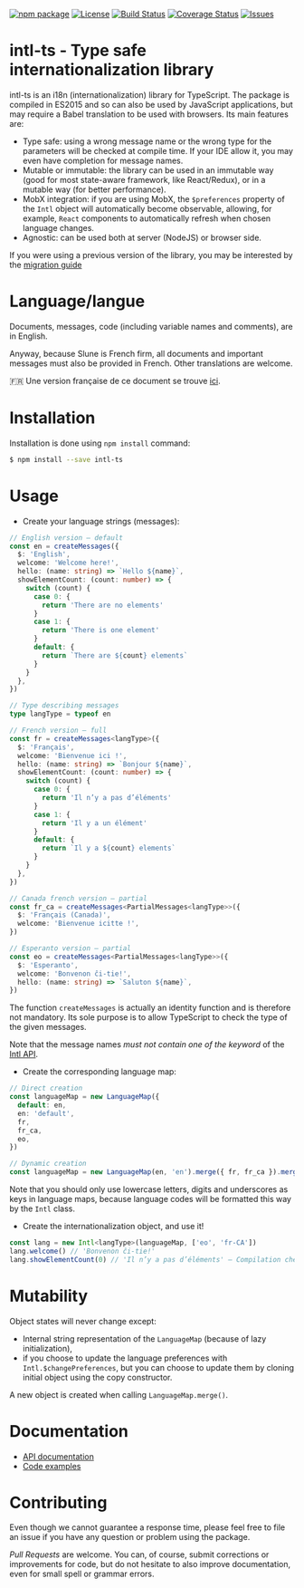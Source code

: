 [![npm package](https://badge.fury.io/js/intl-ts.svg)](https://www.npmjs.com/package/intl-ts)
[![License](https://img.shields.io/github/license/slune-org/intl-ts.svg)](https://github.com/slune-org/intl-ts/blob/master/LICENSE)
[![Build Status](https://travis-ci.org/slune-org/intl-ts.svg?branch=master)](https://travis-ci.org/slune-org/intl-ts)
[![Coverage Status](https://coveralls.io/repos/github/slune-org/intl-ts/badge.svg?branch=master)](https://coveralls.io/github/slune-org/intl-ts?branch=master)
[![Issues](https://img.shields.io/github/issues/slune-org/intl-ts.svg)](https://github.com/slune-org/intl-ts/issues)

# intl-ts - Type safe internationalization library

intl-ts is an i18n (internationalization) library for TypeScript. The package is compiled in ES2015 and so can also be used by JavaScript applications, but may require a Babel translation to be used with browsers. Its main features are:

- Type safe: using a wrong message name or the wrong type for the parameters will be checked at compile time. If your IDE allow it, you may even have completion for message names.
- Mutable or immutable: the library can be used in an immutable way (good for most state-aware framework, like React/Redux), or in a mutable way (for better performance).
- MobX integration: if you are using MobX, the `$preferences` property of the `Intl` object will automatically become observable, allowing, for example, `React` components to automatically refresh when chosen language changes.
- Agnostic: can be used both at server (NodeJS) or browser side.

If you were using a previous version of the library, you may be interested by the [migration guide](doc/migrate.md)

# Language/langue

Documents, messages, code (including variable names and comments), are in English.

Anyway, because Slune is French firm, all documents and important messages must also be provided in French. Other translations are welcome.

:fr: Une version française de ce document se trouve [ici](doc/fr/README.md).

# Installation

Installation is done using `npm install` command:

```bash
$ npm install --save intl-ts
```

# Usage

- Create your language strings (messages):

```typescript
// English version — default
const en = createMessages({
  $: 'English',
  welcome: 'Welcome here!',
  hello: (name: string) => `Hello ${name}`,
  showElementCount: (count: number) => {
    switch (count) {
      case 0: {
        return 'There are no elements'
      }
      case 1: {
        return 'There is one element'
      }
      default: {
        return `There are ${count} elements`
      }
    }
  },
})

// Type describing messages
type langType = typeof en

// French version — full
const fr = createMessages<langType>({
  $: 'Français',
  welcome: 'Bienvenue ici !',
  hello: (name: string) => `Bonjour ${name}`,
  showElementCount: (count: number) => {
    switch (count) {
      case 0: {
        return 'Il n’y a pas d’éléments'
      }
      case 1: {
        return 'Il y a un élément'
      }
      default: {
        return `Il y a ${count} elements`
      }
    }
  },
})

// Canada french version — partial
const fr_ca = createMessages<PartialMessages<langType>>({
  $: 'Français (Canada)',
  welcome: 'Bienvenue icitte !',
})

// Esperanto version — partial
const eo = createMessages<PartialMessages<langType>>({
  $: 'Esperanto',
  welcome: 'Bonvenon ĉi-tie!',
  hello: (name: string) => `Saluton ${name}`,
})
```

The function `createMessages` is actually an identity function and is therefore not mandatory. Its sole purpose is to allow TypeScript to check the type of the given messages.

Note that the message names _must not contain one of the keyword_ of the [Intl API](doc/api.md#intlt-extends-messages).

- Create the corresponding language map:

```typescript
// Direct creation
const languageMap = new LanguageMap({
  default: en,
  en: 'default',
  fr,
  fr_ca,
  eo,
})

// Dynamic creation
const languageMap = new LanguageMap(en, 'en').merge({ fr, fr_ca }).merge({ eo })
```

Note that you should only use lowercase letters, digits and underscores as keys in language maps, because language codes will be formatted this way by the `Intl` class.

- Create the internationalization object, and use it!

```typescript
const lang = new Intl<langType>(languageMap, ['eo', 'fr-CA'])
lang.welcome() // 'Bonvenon ĉi-tie!'
lang.showElementCount(0) // 'Il n’y a pas d’éléments' — Compilation check that 0 is of type number
```

# Mutability

Object states will never change except:

- Internal string representation of the `LanguageMap` (because of lazy initialization),
- if you choose to update the language preferences with `Intl.$changePreferences`, but you can choose to update them by cloning initial object using the copy constructor.

A new object is created when calling `LanguageMap.merge()`.

# Documentation

- [API documentation](doc/api.md)
- [Code examples](doc/examples.md)

# Contributing

Even though we cannot guarantee a response time, please feel free to file an issue if you have any question or problem using the package.

_Pull Requests_ are welcome. You can, of course, submit corrections or improvements for code, but do not hesitate to also improve documentation, even for small spell or grammar errors.
